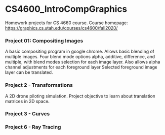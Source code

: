 <h1> CS4600_IntroCompGraphics </h1>

Homework projects for CS 4660 course. 
Course homepage: https://graphics.cs.utah.edu/courses/cs4600/fall2020/

<h3> Project 01: Compositing Images </h3> 
<p>  A basic compositing program in google chrome.
Allows basic blending of multiple images.
Four blend mode options alpha, additive, difference, and multiple, with blend modes selection for each image layer. 
Also allows alpha channel adjustments for each foreground layer
Selected foreground image layer can be translated. 
</p>

<h3> Project 2 - Transformations </h3>
<p> A 2D drone piloting simulation. Project objective to learn about translation matrices in 2D space.</p>

<h3> Project 3 - Curves </h3> 
<p> </p>

<h3> Project 6 - Ray Tracing </h3> 
<p> </p>

